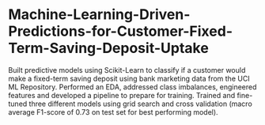 # Machine-Learning-Driven-Predictions-for-Customer-Fixed-Term-Saving-Deposit-Uptake
Built predictive models using Scikit-Learn to classify if a customer would make a fixed-term saving deposit using bank marketing data from the UCI ML Repository. Performed an EDA, addressed class imbalances, engineered features and developed a pipeline to prepare for training. Trained and fine-tuned three different models using grid search and cross validation (macro average F1-score of 0.73 on test set for best performing model).
